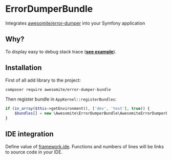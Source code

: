 # ErrorDumperBundle

Integrates [awesomite/error-dumper](https://github.com/awesomite/error-dumper) into your Symfony application

## Why?

To display easy to debug stack trace (**[see example](https://awesomite.github.io/error-dumper/examples/exception.html)**).

## Installation

First of all add library to the project:

```bash
composer require awesomite/error-dumper-bundle
```

Then register bundle in `AppKernel::registerBundles`:

```php
if (in_array($this->getEnvironment(), ['dev', 'test'], true)) {
    $bundles[] = new \Awesomite\ErrorDumperBundle\AwesomiteErrorDumperBundle();
}
```

## IDE integration

Define value of [framework.ide](http://symfony.com/doc/current/reference/configuration/framework.html#ide).
Functions and numbers of lines will be links to source code in your IDE.
